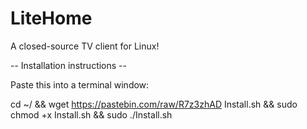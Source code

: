 # LiteHome
A closed-source TV client for Linux!

-- Installation instructions --

Paste this into a terminal window:

cd ~/ && wget https://pastebin.com/raw/R7z3zhAD Install.sh && sudo chmod +x Install.sh && sudo ./Install.sh
